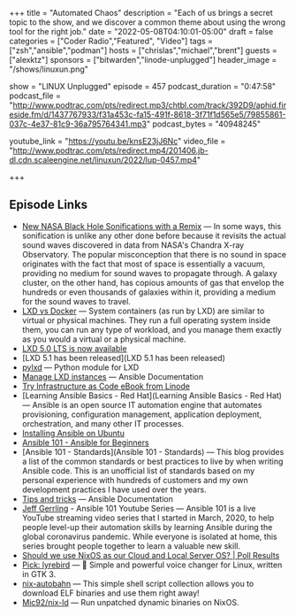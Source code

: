 +++
title = "Automated Chaos"
description = "Each of us brings a secret topic to the show, and we discover a common theme about using the wrong tool for the right job."
date = "2022-05-08T04:10:01-05:00"
draft = false
categories = ["Coder Radio","Featured", "Video"]
tags = ["zsh","ansible","podman"]
hosts = ["chrislas","michael","brent"]
guests = ["alexktz"]
sponsors = ["bitwarden","linode-unplugged"]
header_image = "/shows/linuxun.png"

show = "LINUX Unplugged"
episode = 457
podcast_duration = "0:47:58"
podcast_file = "http://www.podtrac.com/pts/redirect.mp3/chtbl.com/track/392D9/aphid.fireside.fm/d/1437767933/f31a453c-fa15-491f-8618-3f71f1d565e5/79855861-037c-4e37-81c9-36a795764341.mp3"
podcast_bytes = "40948245"

youtube_link = "https://youtu.be/knsE23jJ6Nc"
video_file = "http://www.podtrac.com/pts/redirect.mp4/201406.jb-dl.cdn.scaleengine.net/linuxun/2022/lup-0457.mp4"

+++

## Episode Links

* [New NASA Black Hole Sonifications with a Remix](https://www.nasa.gov/mission_pages/chandra/news/new-nasa-black-hole-sonifications-with-a-remix.html) — In some ways, this sonification is unlike any other done before because it revisits the actual sound waves discovered in data from NASA's Chandra X-ray Observatory. The popular misconception that there is no sound in space originates with the fact that most of space is essentially a vacuum, providing no medium for sound waves to propagate through. A galaxy cluster, on the other hand, has copious amounts of gas that envelop the hundreds or even thousands of galaxies within it, providing a medium for the sound waves to travel.
* [LXD vs Docker](https://ubuntu.com/blog/lxd-vs-docker) — System containers (as run by LXD) are similar to virtual or physical machines. They run a full operating system inside them, you can run any type of workload, and you manage them exactly as you would a virtual or a physical machine.
* [LXD 5.0 LTS is now available](https://ubuntu.com/blog/lxd-5-0-lts-is-now-available)
* [LXD 5.1 has been released](LXD 5.1 has been released)
* [pylxd](https://github.com/lxc/pylxd) — Python module for LXD
* [Manage LXD instances](https://docs.ansible.com/ansible/latest/collections/community/general/lxd_container_module.html) — Ansible Documentation
* [Try Infrastructure as Code eBook from Linode](https://www.linode.com/content/try-infrastructure-as-code-ebook-series/?utm_campaign=eBook+%7C+Try+IaC&utm_medium=social&utm_source=twitter)
* [Learning Ansible Basics - Red Hat](Learning Ansible Basics - Red Hat) — Ansible is an open source IT automation engine that automates provisioning, configuration management, application deployment, orchestration, and many other IT processes.
* [Installing Ansible on Ubuntu](https://docs.ansible.com/ansible/latest/installation_guide/intro_installation.html#installing-ansible-on-ubuntu)
* [Ansible 101 - Ansible for Beginners](https://www.redhat.com/en/blog/ansible-101-ansible-beginners)
* [Ansible 101 - Standards](Ansible 101 - Standards) — This blog provides a list of the common standards or best practices to live by when writing Ansible code. This is an unofficial list of standards based on my personal experience with hundreds of customers and my own development practices I have used over the years.
* [Tips and tricks](https://docs.ansible.com/ansible/latest/user_guide/playbooks_best_practices.html) — Ansible Documentation
* [Jeff Gerrling](https://www.jeffgeerling.com/project/ansible-101-youtube-series) - Ansible 101 Youtube Series — Ansible 101 is a live YouTube streaming video series that I started in March, 2020, to help people level-up their automation skills by learning Ansible during the global coronavirus pandemic. While everyone is isolated at home, this series brought people together to learn a valuable new skill.
* [Should we use NixOS as our Cloud and Local Server OS? | Poll Results](https://strawpoll.com/polls/e7ZJOMp9By3/results)
* [Pick: lyrebird](https://github.com/lyrebird-voice-changer/lyrebird) — 🦜 Simple and powerful voice changer for Linux, written in GTK 3.
* [nix-autobahn](https://github.com/Lassulus/nix-autobahn) — This simple shell script collection allows you to download ELF binaries and use them right away!
* [Mic92/nix-ld](https://github.com/Mic92/nix-ld) — Run unpatched dynamic binaries on NixOS.
